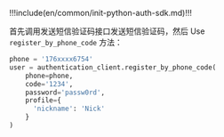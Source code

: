 !!!include(en/common/init-python-auth-sdk.md)!!!

首先调用发送短信验证码接口发送短信验证码，然后 Use `register_by_phone_code` 方法：

```python
phone = '176xxxx6754'
user = authentication_client.register_by_phone_code(
    phone=phone,
    code='1234',
    password='passw0rd',
    profile={
      'nickname': 'Nick'
    }
)
```
